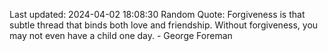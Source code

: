 Last updated: 2024-04-02 18:08:30
Random Quote: Forgiveness is that subtle thread that binds both love and friendship. Without forgiveness, you may not even have a child one day. - George Foreman